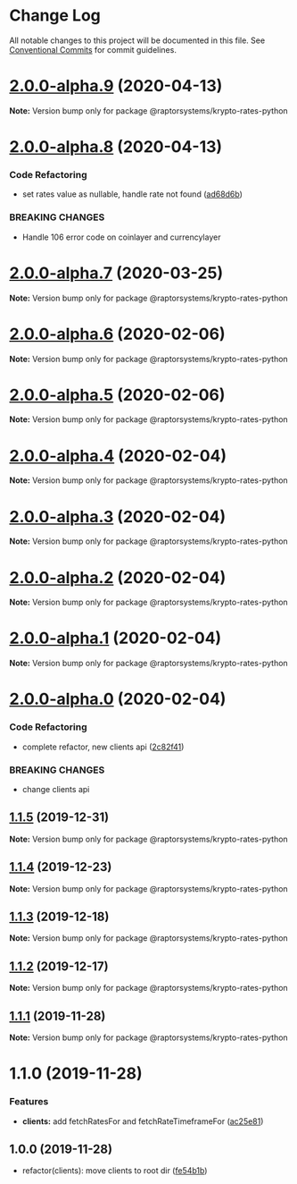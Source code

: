 # Change Log

All notable changes to this project will be documented in this file.
See [Conventional Commits](https://conventionalcommits.org) for commit guidelines.

# [2.0.0-alpha.9](https://github.com/raptorsystems/krypto-rates/compare/@raptorsystems/krypto-rates-python@2.0.0-alpha.8...@raptorsystems/krypto-rates-python@2.0.0-alpha.9) (2020-04-13)

**Note:** Version bump only for package @raptorsystems/krypto-rates-python





# [2.0.0-alpha.8](https://github.com/raptorsystems/krypto-rates/compare/@raptorsystems/krypto-rates-python@2.0.0-alpha.7...@raptorsystems/krypto-rates-python@2.0.0-alpha.8) (2020-04-13)


### Code Refactoring

* set rates value as nullable, handle rate not found ([ad68d6b](https://github.com/raptorsystems/krypto-rates/commit/ad68d6b273b42e9fa008343f05aaf37467b8060a))


### BREAKING CHANGES

* Handle 106 error code on coinlayer and currencylayer





# [2.0.0-alpha.7](https://github.com/raptorsystems/krypto-rates/compare/@raptorsystems/krypto-rates-python@2.0.0-alpha.6...@raptorsystems/krypto-rates-python@2.0.0-alpha.7) (2020-03-25)

**Note:** Version bump only for package @raptorsystems/krypto-rates-python





# [2.0.0-alpha.6](https://github.com/raptorsystems/krypto-rates/compare/@raptorsystems/krypto-rates-python@2.0.0-alpha.5...@raptorsystems/krypto-rates-python@2.0.0-alpha.6) (2020-02-06)

**Note:** Version bump only for package @raptorsystems/krypto-rates-python





# [2.0.0-alpha.5](https://github.com/raptorsystems/krypto-rates/compare/@raptorsystems/krypto-rates-python@2.0.0-alpha.4...@raptorsystems/krypto-rates-python@2.0.0-alpha.5) (2020-02-06)

**Note:** Version bump only for package @raptorsystems/krypto-rates-python





# [2.0.0-alpha.4](https://github.com/raptorsystems/krypto-rates/compare/@raptorsystems/krypto-rates-python@2.0.0-alpha.3...@raptorsystems/krypto-rates-python@2.0.0-alpha.4) (2020-02-04)

**Note:** Version bump only for package @raptorsystems/krypto-rates-python





# [2.0.0-alpha.3](https://github.com/raptorsystems/krypto-rates/compare/@raptorsystems/krypto-rates-python@2.0.0-alpha.2...@raptorsystems/krypto-rates-python@2.0.0-alpha.3) (2020-02-04)

**Note:** Version bump only for package @raptorsystems/krypto-rates-python





# [2.0.0-alpha.2](https://github.com/raptorsystems/krypto-rates/compare/@raptorsystems/krypto-rates-python@2.0.0-alpha.1...@raptorsystems/krypto-rates-python@2.0.0-alpha.2) (2020-02-04)

**Note:** Version bump only for package @raptorsystems/krypto-rates-python





# [2.0.0-alpha.1](https://github.com/raptorsystems/krypto-rates/compare/@raptorsystems/krypto-rates-python@2.0.0-alpha.0...@raptorsystems/krypto-rates-python@2.0.0-alpha.1) (2020-02-04)

**Note:** Version bump only for package @raptorsystems/krypto-rates-python





# [2.0.0-alpha.0](https://github.com/raptorsystems/krypto-rates/compare/@raptorsystems/krypto-rates-python@1.1.5...@raptorsystems/krypto-rates-python@2.0.0-alpha.0) (2020-02-04)


### Code Refactoring

* complete refactor, new clients api ([2c82f41](https://github.com/raptorsystems/krypto-rates/commit/2c82f414314dcbe263ab19cda4838e76754620e3))


### BREAKING CHANGES

* change clients api





## [1.1.5](https://github.com/raptorsystems/krypto-rates/compare/@raptorsystems/krypto-rates-python@1.1.4...@raptorsystems/krypto-rates-python@1.1.5) (2019-12-31)

**Note:** Version bump only for package @raptorsystems/krypto-rates-python





## [1.1.4](https://github.com/raptorsystems/krypto-rates/compare/@raptorsystems/krypto-rates-python@1.1.3...@raptorsystems/krypto-rates-python@1.1.4) (2019-12-23)

**Note:** Version bump only for package @raptorsystems/krypto-rates-python





## [1.1.3](https://github.com/raptorsystems/krypto-rates/compare/@raptorsystems/krypto-rates-python@1.1.2...@raptorsystems/krypto-rates-python@1.1.3) (2019-12-18)

**Note:** Version bump only for package @raptorsystems/krypto-rates-python





## [1.1.2](https://github.com/raptorsystems/krypto-rates/compare/@raptorsystems/krypto-rates-python@1.1.1...@raptorsystems/krypto-rates-python@1.1.2) (2019-12-17)

**Note:** Version bump only for package @raptorsystems/krypto-rates-python





## [1.1.1](https://github.com/raptorsystems/krypto-rates/compare/@raptorsystems/krypto-rates-python@1.1.0...@raptorsystems/krypto-rates-python@1.1.1) (2019-11-28)

**Note:** Version bump only for package @raptorsystems/krypto-rates-python





# 1.1.0 (2019-11-28)


### Features

* **clients:** add fetchRatesFor and fetchRateTimeframeFor ([ac25e81](https://github.com/raptorsystems/krypto-rates/commit/ac25e814b0967f5cc2c5a12fd5fc93ea32d7ba42))





## 1.0.0 (2019-11-28)

* refactor(clients): move clients to root dir ([fe54b1b](https://github.com/raptorsystems/krypto-rates/commit/fe54b1b))
